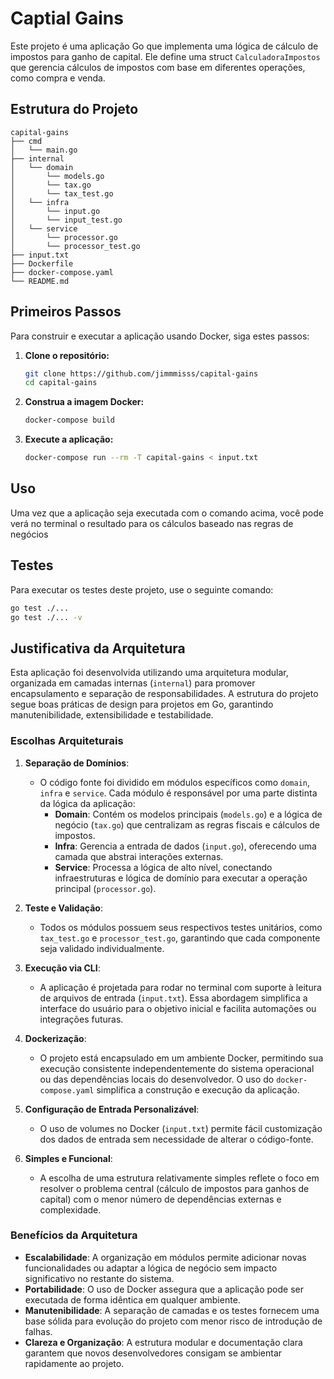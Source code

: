 # Captial Gains 

Este projeto é uma aplicação Go que implementa uma lógica de cálculo de impostos para ganho de capital. Ele define uma struct `CalculadoraImpostos` que gerencia cálculos de impostos com base em diferentes operações, como compra e venda.

## Estrutura do Projeto

```
capital-gains
├── cmd
│   └── main.go
├── internal
│   └── domain
│       └── models.go
│       └── tax.go
│       └── tax_test.go
│   └── infra
│       └── input.go
│       └── input_test.go
│   └── service
│       └── processor.go
│       └── processor_test.go
├── input.txt         
├── Dockerfile          
├── docker-compose.yaml  
└── README.md           
```

## Primeiros Passos

Para construir e executar a aplicação usando Docker, siga estes passos:

1. **Clone o repositório:**

   ```sh
   git clone https://github.com/jimmmisss/capital-gains
   cd capital-gains
   ```

2. **Construa a imagem Docker:**

   ```sh
   docker-compose build
   ```

3. **Execute a aplicação:**

   ```sh
   docker-compose run --rm -T capital-gains < input.txt
   ```

## Uso

Uma vez que a aplicação seja executada com o comando acima, você pode verá no terminal o resultado para os cálculos baseado nas regras de negócios

## Testes

Para executar os testes deste projeto, use o seguinte comando:

```sh
go test ./...
go test ./... -v
```

## Justificativa da Arquitetura

Esta aplicação foi desenvolvida utilizando uma arquitetura modular, organizada em camadas internas (`internal`) para promover encapsulamento e separação de responsabilidades. A estrutura do projeto segue boas práticas de design para projetos em Go, garantindo manutenibilidade, extensibilidade e testabilidade.  

### Escolhas Arquiteturais

1. **Separação de Domínios**:
   - O código fonte foi dividido em módulos específicos como `domain`, `infra` e `service`. Cada módulo é responsável por uma parte distinta da lógica da aplicação:
     - **Domain**: Contém os modelos principais (`models.go`) e a lógica de negócio (`tax.go`) que centralizam as regras fiscais e cálculos de impostos.
     - **Infra**: Gerencia a entrada de dados (`input.go`), oferecendo uma camada que abstrai interações externas.
     - **Service**: Processa a lógica de alto nível, conectando infraestruturas e lógica de domínio para executar a operação principal (`processor.go`).

2. **Teste e Validação**:
   - Todos os módulos possuem seus respectivos testes unitários, como `tax_test.go` e `processor_test.go`, garantindo que cada componente seja validado individualmente.

3. **Execução via CLI**:
   - A aplicação é projetada para rodar no terminal com suporte à leitura de arquivos de entrada (`input.txt`). Essa abordagem simplifica a interface do usuário para o objetivo inicial e facilita automações ou integrações futuras.

4. **Dockerização**:
   - O projeto está encapsulado em um ambiente Docker, permitindo sua execução consistente independentemente do sistema operacional ou das dependências locais do desenvolvedor. O uso do `docker-compose.yaml` simplifica a construção e execução da aplicação.

5. **Configuração de Entrada Personalizável**:
   - O uso de volumes no Docker (`input.txt`) permite fácil customização dos dados de entrada sem necessidade de alterar o código-fonte.

6. **Simples e Funcional**:
   - A escolha de uma estrutura relativamente simples reflete o foco em resolver o problema central (cálculo de impostos para ganhos de capital) com o menor número de dependências externas e complexidade.

### Benefícios da Arquitetura

- **Escalabilidade**: A organização em módulos permite adicionar novas funcionalidades ou adaptar a lógica de negócio sem impacto significativo no restante do sistema.
- **Portabilidade**: O uso de Docker assegura que a aplicação pode ser executada de forma idêntica em qualquer ambiente.
- **Manutenibilidade**: A separação de camadas e os testes fornecem uma base sólida para evolução do projeto com menor risco de introdução de falhas.
- **Clareza e Organização**: A estrutura modular e documentação clara garantem que novos desenvolvedores consigam se ambientar rapidamente ao projeto.
